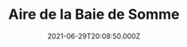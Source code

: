 ---
date: 2021-06-29T20:08:50.000Z
title: Aire de la Baie de Somme
latitude: 50.16774279477733
longitude: 1.7547994395395308
url: http://www.baiedesomme.fr/fr/aire-autoroutiere-de-la-baie-de-somme
category: checkin
---